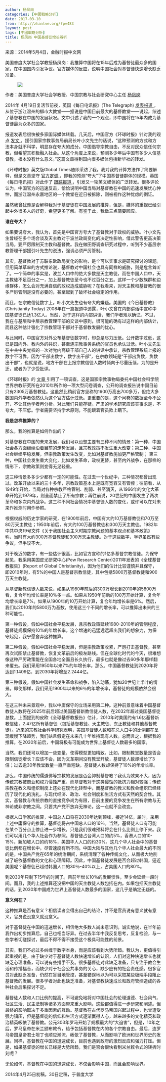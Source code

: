 ```yaml
---
author: 杨凤岗
categories: [中國戰略分析]
date: 2017-03-10
from: http://zhanlve.org/?p=483
layout: post
tags: [中國戰略分析]
title: 杨凤岗 中国基督徒增长辨析
---
```


<div id="entry">
<div class="at-above-post addthis_tool" data-url="http://zhanlve.org/?p=483">
</div>
<p>
  来源：2014年5月4日，金融时报中文网
 </p>
<div class="story-lead">
  美国普度大学社会学教授杨凤岗：我推算中国将在15年后成为基督徒最众多的国家，在中国国内引发争议。官方媒体的反应，说明中国社会对基督徒快速增长缺乏准备。
 </div>
<div class="story-image image">
<figure class="" data-url="http://i.ftimg.net/picture/4/000044114_piclink.jpg">
<img data-backupimage="https://www.ft.com/__origami/service/image/v2/images/raw/http%3A%2F%2Fi.ftmailbox.com%2Fpicture%2F4%2F000044114_piclink.jpg?source=ftchinese&amp;width=670&amp;height=377&amp;fit=cover" src="https://www.ft.com/__origami/service/image/v2/images/raw/http%3A%2F%2Fi.ftimg.net%2Fpicture%2F4%2F000044114_piclink.jpg?source=ftchinese&amp;width=670&amp;height=377&amp;fit=cover"/>
</figure>
<div class="story-byline">
<span class="story-author">
    作者：美国普度大学社会学教授、中国宗教与社会研究中心主任
    <a href="http://www.ftchinese.com/search/%E6%9D%A8%E5%87%A4%E5%B2%97/relative_byline" target="_blank">
     杨凤岗
    </a>
</span>
</div>
<div class="story-body">
<p>
    2014年 4月19日复活节前夜，英国《每日电讯报》(The Telegraph)
    <a href="http://www.telegraph.co.uk/news/worldnews/asia/china/10776023/China-on-course-to-become-worlds-most-Christian-nation-within-15-years.html" target="_blank">
     发表报道
    </a>
    ，从位于浙江温州的柳市大教堂——据说是中国目前最大的基督教堂——说起，综述了基督教在中国的发展状况。文中引述了我的一个观点，即中国将在15年内成为基督徒最为众多的国家。
   </p>
<p>
    报道发表后很快被多家国际媒体转载。几天后，中国官方《环球时报》针对我的观点
    <a href="http://news.xinhuanet.com/world/2014-04/24/c_126426460.htm" target="_blank">
     发文
    </a>
    ，援引国家宗教事务局前局长叶小文先生的话说，“这种预测的方式和方法本身就不科学，明显存在夸大的成分。中国倡导宗教自由，不反对民众信任何宗教，但希望其积极融入社会。从这个角度上来说，预测多少年后中国有多少人信基督教，根本没有什么意义。”这篇文章得到国内很多媒体包括新华社的转发。
   </p>
<p>
    《环球时报》英文版Global Times随即采访了我，我对我的计算方法作了简要解释，但是文章坚守
    <a href="http://www.globaltimes.cn/content/856741.shtml#.U2CDjWSSw8D" target="_blank">
     官方定调
    </a>
    ，即我的预测“夸大”了中国基督徒群体的规模。英国《每日电讯报》对此作了
    <a href="http://www.telegraph.co.uk/news/worldnews/asia/china/10787236/Beijing-attacks-claim-China-could-become-worlds-most-Christian-nation.html" target="_blank">
     跟踪报道
    </a>
    ，引发又一轮英文媒体的广泛转发。很多评论认为，中国官方的迅速反击，恰恰说明中国当局对基督教在中国的迅速发展忧心忡忡，而浙江温州永嘉地区的一个教堂在近日被拆除，则被视作这种忧虑的例证。
   </p>
<p>
    虽然我曾犹豫是否解释我对于基督徒在中国发展的推算，但是，媒体的重视已经引起中外很多人的好奇，希望更多了解。有鉴于此，我做三点简要回应。
   </p>
<p>
<b>
     谁在夸大？
    </b>
</p>
<p>
    如果要说夸大，我认为，首先是中国官方夸大了基督教对于政权的威胁。叶小文先生曾经在多个场合谈及天主教对于波兰政局变化的决定性影响，借此警告更高决策当局，要严厉限制天主教和基督教。我在做田野调查研究过程中，听到不少基层宗教管理干部援引叶先生的说法，强调必须严厉管制。
   </p>
<p>
    其实，基督教对于苏联东欧政局变化的影响，是个可以实事求是研究探讨的课题。但用简单草率的方式推论说，基督教对中国社会也具有同样的威胁，则是危言耸听了。一个简单的事实是，波兰人口中的绝大多数是天主教徒，而在中国人口中，天主教徒不足百分之一，加上基督教徒至今也不过百分之五。这样一个少数族群和边缘群体，怎么会对充满自信的政权造成威胁呢？在我看来，对天主教和基督教的很多严厉管制是没有必要的，甚至起到了破坏社会稳定的作用。
   </p>
<p>
    而且，在宗教信徒数字上，叶小文先生也有夸大的嫌疑。美国的《今日基督教》(Christianity Today) 2008年在一篇报道中透露，叶小文曾在内部讲话中宣称中国基督徒已达1.3亿人。当然，对于这样的内部讲话，我们学者难以确证。不过，我在与基层和中层宗教管理干部的交谈中感到，很可能的确有过这样的内部估计，而且这种估计强化了宗教管理干部对于基督教发展的忧心。
   </p>
<p>
    与此同时，中国官方对外公布基督徒数字时，却总是尽力压低。公开数字过低，这已是国内外、教内外的共识，甚至连宗教事务系统的官员也承认过低。叶小文先生在中共中央党校的一次对党内高级干部自己人的讲话中承认，宗教管理系统上报的数字不可靠，因为“干部出数字，数字出干部”，在宗教领域是“干部出负数，负数出干部”，也就是说，地方干部在上报宗教信徒人数时倾向于尽量压低，为的是升迁，或者为了少受批评。
   </p>
<p>
    《环球时报》的
    <a href="http://news.xinhuanet.com/world/2014-04/24/c_126426460.htm" target="_blank">
     文章
    </a>
    引用了一项调查，这是国家宗教事物局委托中国社会科学院世界宗教研究所在2010年所作的一项大型问卷调查，公开的调查报告说中国目前只有2305万基督教徒。这虽然比稍前官方坚称的1600万高出700多万，但绝大多数国内外学者依然认为这个官方估计过低。更重要的是，这个问卷的数据至今不公开，不让其他学者再分析。对此我们只能存疑。严肃的学术研究应该实事求是，不夸大，不压低。学者需要坚持学术原则，不能跟着官员欺上瞒下。
   </p>
<p>
<b>
     我是怎样推算的？
    </b>
</p>
<p>
    那么，我的推算是如何作出的？
   </p>
<p>
    对基督教在中国的未来发展，我们可以设想主要有三种不同的情景：第一种，中国社会各方面继续沿着目前的走势发展，且宗教政策不发生重大改变；第二种，中国社会继续平稳发展，但宗教政策发生改变，比如对基督教施加更严格管制； 第三种，中国社会发生重大变化，比如发生革命，政权更替，甚至内外战争，在那样的情形下，宗教政策则变得无足轻重。
   </p>
<p>
    这三种情景多多少少都有一定的可能性。在过去一个世纪中，三种情况都曾出现过。改革开放以来的三十多年，宗教政策基本上是既有宽容又有管控；往前看，从1949年开始，当局对各种宗教严格管制、削弱、甚至消灭，从1966年的文化大革命开始到1979年，则全面禁止了所有宗教；再往前说，20世纪的中国发生了两次革命和多次内外战争。这三种不同社会情况中基督徒人数的变化，或许可以在对未来作推测时用作参照。
   </p>
<p>
    根据权威的历史学家的研究，在1900年前后，中国有大约10万基督教徒和70万至80万天主教徒；1950年前后，有大约100万基督教徒和300万天主教徒。1982年中共中央19号文件《关于我国社会主义时期宗教问题的基本观点和基本政策》称，当时有大约300万基督教徒和300万天主教徒。对于这些数字，学界虽然有些争议，但争议不大。
   </p>
<p>
    对于晚近的数字，有一些估计很高，比如官方宣称的1亿多基督宗教信徒。为保守起见，我采用美国皮尤研究中心(Pew Research Center)2011年发表的《全球基督教报告》(Report of Global Christianity)，因为他们的估计比较谨慎并且保守，即2010年时，有5%的中国人是基督宗教信徒，其中包括5800万基督教徒和900万天主教徒。
   </p>
<p>
    从基督新教信徒人数来说，如果从1980年前后的300万增长到2010年的5800万看，复合年均增长率是10%多一点。如果从1950年前后的100万开始计算，复合年均增长率是7%。如果从1900年的10万开始计算，复合年均增长率是6%。然后，我们以2010年的5800万为基数，使用这三个不同的增长率，可以推算出未来的三种可能性。
   </p>
<p>
    第一种假设，假如中国社会平稳发展，且宗教政策延续1980-2010年的管制程度，基督徒规模保持10%的年增长率。这个增速的迅猛远远超出我们的想象力，为保守起见，我宁愿舍弃这种推算。
   </p>
<p>
    第二种假设，假如中国社会平稳发展，但是宗教政策收紧，严厉打击基督教，甚至再次试图禁止基督教，恢复文革前后的极左路线。但在全球化时代的今天，很难想像这种严厉政策能在全国各地全面且长久执行，最多也就是像过去60多年那样翻来覆去。我们采用1950年以来7%的年增长率，那么，中国基督教徒到2020年将达到1.1409亿，到2030年将增至2.2444亿。
   </p>
<p>
    第三种假设，假如中国社会发生革命和战争，陷入动荡，犹如20世纪上半叶的情景。即使那样，我们采用1900年以来的6％的年增长率，基督徒的规模依然会很大。
   </p>
<p>
    在这三种未来景观中，我以中庸保守的立场采用第二种。这种前景意味着中国基督教徒人数将在2025年前后超过美国基督新教信徒人数，在2032年超过美国基督徒总数。上面提到的皮欧《全球基督教报告》估计，2010年时美国约有1.6亿基督新教信徒，2.47亿所有基督徒（包括基督教徒、天主教徒、东正教徒和其他基督教徒）。近来的宗教社会科学研究表明，美国基督徒人数和在总人口中的比例都在呈现缓慢下降趋势，我们姑且假定在未来几十年维持现有人数。总而言之，根据我的推算，在2030年前后，中国将极有可能成为世界上基督徒人数最多的国家。
   </p>
<p>
    当然，我们还可以增加一些变量，使得模型更加精致。比如，限制教堂数量是否会限制信徒增长？应该不会，因为文革期间没有教堂开放，基督徒人数却增长了3倍；过去逾30年教堂数量一直严重短缺，基督徒人数却保持了10%的年增长率。
   </p>
<p>
    那么，中国传统的儒道佛等宗教的发展是否会抑制基督教？我认为效果不大，因为传统宗教被商业和权力侵蚀严重，而基督教对于这类侵蚀的抵抗力相对较强；传统宗教在教义和组织制度上还处在现代化转型中，而基督教的教义和教会组织已经经历了现代化的洗礼，与现代经济、政治、社会制度和生活方式有天然的契合性。其实，基督教与传统宗教的直接竞争尚为有限，目前主要的竞争发生在所有宗教与无神论或非宗教之间。只要共产党不放弃无神论，这一点就不会改变。
   </p>
<p>
    根据人口学家的推算，中国总人口将在2030年达到顶峰，接近14亿，届时，采用上述中庸保守的推算，基督徒将占中国总人口的16％。当然，基督徒人口有可能在某个百分点上停止进一步增长，只是我们很难预料将会在什么比例上停下来。我们可以用几个华人社会作为参照。基督徒占台湾人口的约5%，香港人口的10-15%，新加坡人口的约18%，美国华人人口的约30%。这几个华人社会中的基督徒比例都在增长中，尽管速度有所不同。中国大陆与其他几个华人社会最大的不同的是，中国共产党在65年的统治期间，系统清理了各种传统文化，从而极大地削减了皈依基督教的文化和心理障碍。因此，中国基督徒发展是否会超过韩国，逼近美国呢？基督徒已超过韩国人口的30％-40%以上，占美国人口的80%。
   </p>
<p>
    到2030年只剩下15年的时间了。目前年增长10%的发展惯性，至少会延续一段时间。而且，我的上述推算还没把中国的天主教徒人数包括在内。如果包括天主教徒的话，到2030年中国成为世界上基督徒人数最多的国家，这几乎是确定无疑的。
   </p>
<p>
<b>
     意义何在？
    </b>
</p>
<p>
    这种推算是否有意义？相信读者会得出自己的结论，并不是官员说有意义就有意义，官员说没意义就没意义。
   </p>
<p>
    对于基督徒在中国的迅速增长，相信绝大多数人尚未意识到。诚实地说，在半年前我作出初步推算后，自己也相当讶异。在过去半年中我反复思考，反复检验，与一些学者切磋探讨，最后不得不得不接受这个极具可能性的前景。
   </p>
<p>
    其实，我们不必过多纠缠于数字本身，而是应该看到大势所趋。我认为，更值得引起重视的是，由于缺少对于基督徒人数快速增长的认识，人们对这种快速增长也就缺乏心理准备，可以说有些措手不及。很多基督徒对此缺乏准备，只专注于教会生活和传播福音，而缺少对于社会公共事务的关心，缺少应有的社会责任感。很多官员对此缺乏准备，仍然在盲目地管控，甚至错误地以为可以采取某些极端手段阻止基督教的发展。很多学者对此也缺乏准备，对基督教快速成长和政府管控造成的各种社会后果探讨不足。
   </p>
<p>
    基督徒人数和人口比例的提高，不可避免地将对中国社会的伦理道德、社会风气、社区生活、民主法制等诸多方面带来重大影响，这些都值得进一步研究和阐述。但最终的影响取决于多重因素的互动。基督教在古代罗马帝国兴起过程中，也曾遭受强力镇压，但是基督徒的信仰和生活方式逐渐赢得人心，越来越多的文化精英和政治精英皈依了基督教。公元303年罗马开始了规模最大的“大迫害”，但是，10年之后，罗马皇帝在米兰颁布敕令，给予包括基督教在内的各个宗教自由。最后，连罗马帝国皇帝君士坦丁也顺应潮流，皈依了基督教，从而影响了欧洲和世界历史的发展。同样，基督教在中国的迅速成长，目前也遇到政府的激烈反应和强力打压。但是，如果基督徒的增长已经是大势所趋，我们是否会很快看到米兰敕令式的转折时刻呢？
   </p>
<p>
    无论如何，基督教在中国的迅速成长，不仅会影响中国，而且会影响世界。
   </p>
<p>
    2014年4月25日初稿，30日定稿，于普度大学
   </p>
</div>
</div>
<!-- AddThis Advanced Settings above via filter on the_content -->
<!-- AddThis Advanced Settings below via filter on the_content -->
<!-- AddThis Advanced Settings generic via filter on the_content -->
<!-- AddThis Share Buttons above via filter on the_content -->
<!-- AddThis Share Buttons below via filter on the_content -->
<div class="at-below-post addthis_tool" data-url="http://zhanlve.org/?p=483">
</div>
<!-- AddThis Share Buttons generic via filter on the_content -->
</div>
